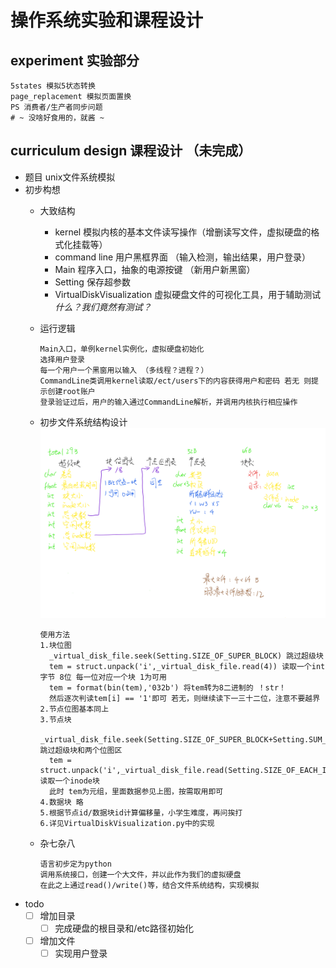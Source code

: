 # 操作系统实验和课程设计

## experiment 实验部分
    5states 模拟5状态转换
    page_replacement 模拟页面置换
    PS 消费者/生产者同步问题
    # ~ 没啥好食用的，就酱 ~
  
## curriculum design 课程设计 （未完成）
  - 题目 unix文件系统模拟
  - 初步构想
    - 大致结构
        - kernel 模拟内核的基本文件读写操作（增删读写文件，虚拟硬盘的格式化挂载等）
        - command line 用户黑框界面 （输入检测，输出结果，用户登录）
        - Main 程序入口，抽象的电源按键 （新用户新黑窗）
        - Setting 保存超参数
        - VirtualDiskVisualization 虚拟硬盘文件的可视化工具，用于辅助测试 *什么？我们竟然有测试？*
        
    - 运行逻辑

          Main入口，单例kernel实例化，虚拟硬盘初始化
          选择用户登录
          每一个用户一个黑窗用以输入 （多线程？进程？）
          CommandLine类调用kernel读取/ect/users下的内容获得用户和密码 若无 则提示创建root账户
          登录验证过后，用户的输入通过CommandLine解析，并调用内核执行相应操作

    - 初步文件系统结构设计
          ![Image text](./miscellaneous/文件系统结构.png)
          
          使用方法
          1.块位图
            _virtual_disk_file.seek(Setting.SIZE_OF_SUPER_BLOCK) 跳过超级块
            tem = struct.unpack('i',_virtual_disk_file.read(4)) 读取一个int字节 8位 每一位对应一个块 1为可用
            tem = format(bin(tem),'032b') 将tem转为8二进制的 ！str！
            然后逐次判读tem[i] == '1'即可 若无，则继续读下一三十二位，注意不要越界
          2.节点位图基本同上
          3.节点块
            _virtual_disk_file.seek(Setting.SIZE_OF_SUPER_BLOCK+Setting.SUM_OF_INODE_BLOCK\\8+Setting.SUM_OF_DATA_BLOCK\\8) 跳过超级块和两个位图区
            tem = struct.unpack('i',_virtual_disk_file.read(Setting.SIZE_OF_EACH_INODE_BLOCK)) 读取一个inode块
            此时 tem为元组，里面数据参见上图，按需取用即可
          4.数据块 略
          5.根据节点id/数据块id计算偏移量，小学生难度，再问挨打
          6.详见VirtualDiskVisualization.py中的实现

    - 杂七杂八
    
          语言初步定为python
          调用系统接口，创建一个大文件，并以此作为我们的虚拟硬盘
          在此之上通过read()/write()等，结合文件系统结构，实现模拟
    
  - todo
    - [ ] 增加目录
        - [ ] 完成硬盘的根目录和/etc路径初始化
    - [ ] 增加文件
        - [ ] 实现用户登录